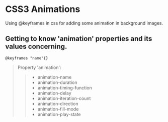 # CSS3 Animations

Using @keyframes in css for adding some animation in background images.

## Getting to know 'animation' properties and its values concerning.

``@keyframes "name"{}``

> Property 'animation':
>>- animation-name
>>- animation-duration
>>- animation-timing-function
>>- animation-delay
>>- animation-iteration-count
>>- animation-direction
>>- animation-fill-mode
>>- animation-play-state
